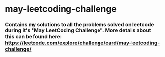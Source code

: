 # may-leetcoding-challenge

### Contains my solutions to all the problems solved on leetcode during it's "May LeetCoding Challenge". More details about this can be found here: https://leetcode.com/explore/challenge/card/may-leetcoding-challenge/

